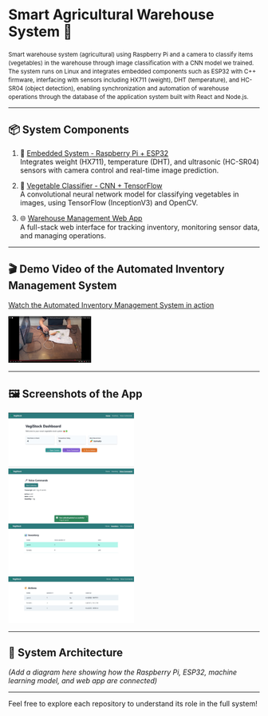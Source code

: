 # Smart Agricultural Warehouse System 🌱

<small>
Smart warehouse system (agricultural) using Raspberry Pi and a camera to classify items (vegetables) in the warehouse through image classification with a CNN model we trained. The system runs on Linux and integrates embedded components such as ESP32 with C++ firmware, interfacing with sensors including HX711 (weight), DHT (temperature), and HC-SR04 (object detection), enabling synchronization and automation of warehouse operations through the database of the application system built with React and Node.js.
</small>

---

## 📦 System Components

1. 📡 [Embedded System - Raspberry Pi + ESP32](https://github.com/Oleg-lafer/Automated-Inventory-Management-System-RaspberryPi-ESP32)  
   Integrates weight (HX711), temperature (DHT), and ultrasonic (HC-SR04) sensors with camera control and real-time image prediction.

2. 🧠 [Vegetable Classifier - CNN + TensorFlow](https://github.com/Oleg-lafer/Vegetable-Classifier-CNN-TensorFlow)  
   A convolutional neural network model for classifying vegetables in images, using TensorFlow (InceptionV3) and OpenCV.

3. 🌐 [Warehouse Management Web App](https://github.com/Oleg-lafer/Warehouse-Manegenent-App)  
   A full-stack web interface for tracking inventory, monitoring sensor data, and managing operations.

---

## 🎬 Demo Video of the Automated Inventory Management System

[Watch the Automated Inventory Management System in action]([https://www.youtube.com/watch?v=yazTxDFBqBg](https://www.youtube.com/shorts/B_YcorkeZeA))

<a href="[https://www.youtube.com/watch?v=yazTxDFBqBg](https://www.youtube.com/shorts/B_YcorkeZeA)">
  <img src="thumbnail.PNG" width="33%" alt="Video Thumbnail">
</a>

---

## 🖼️ Screenshots of the App

<img src="Photos_demo/1.jpeg" width="50%">
<img src="Photos_demo/2.jpeg" width="50%">
<img src="Photos_demo/3.jpeg" width="50%">
<img src="Photos_demo/4.jpeg" width="50%">


---

## 🧩 System Architecture

_(Add a diagram here showing how the Raspberry Pi, ESP32, machine learning model, and web app are connected)_

---

Feel free to explore each repository to understand its role in the full system!
